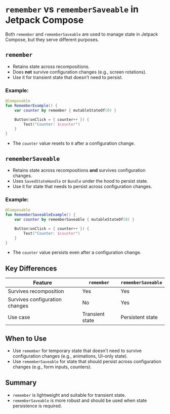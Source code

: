 # `remember` vs `rememberSaveable` in Jetpack Compose

Both `remember` and `rememberSaveable` are used to manage state in Jetpack Compose, but they serve different purposes.

## `remember`
- Retains state across recompositions.
- Does **not** survive configuration changes (e.g., screen rotations).
- Use it for transient state that doesn't need to persist.

### Example:
```kotlin
@Composable
fun RememberExample() {
    var counter by remember { mutableStateOf(0) }

    Button(onClick = { counter++ }) {
        Text("Counter: $counter")
    }
}
```
- The `counter` value resets to `0` after a configuration change.

## `rememberSaveable`
- Retains state across recompositions **and** survives configuration changes.
- Uses `SavedStateHandle` or `Bundle` under the hood to persist state.
- Use it for state that needs to persist across configuration changes.

### Example:
```kotlin
@Composable
fun RememberSaveableExample() {
    var counter by rememberSaveable { mutableStateOf(0) }

    Button(onClick = { counter++ }) {
        Text("Counter: $counter")
    }
}
```
- The `counter` value persists even after a configuration change.

## Key Differences

| Feature                  | `remember`                  | `rememberSaveable`           |
|--------------------------|-----------------------------|------------------------------|
| Survives recomposition   | Yes                         | Yes                          |
| Survives configuration changes | No                          | Yes                          |
| Use case                 | Transient state             | Persistent state             |

## When to Use
- Use `remember` for temporary state that doesn't need to survive configuration changes (e.g., animations, UI-only state).
- Use `rememberSaveable` for state that should persist across configuration changes (e.g., form inputs, counters).

## Summary
- `remember` is lightweight and suitable for transient state.
- `rememberSaveable` is more robust and should be used when state persistence is required.
